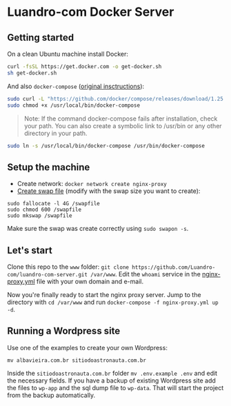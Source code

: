 # Luandro-com Docker Server

## Getting started

On a clean Ubuntu machine install Docker:
```bash
curl -fsSL https://get.docker.com -o get-docker.sh
sh get-docker.sh
```

And also `docker-compose` ([original insctructions](https://docs.docker.com/compose/install/)):
```bash
sudo curl -L "https://github.com/docker/compose/releases/download/1.25.5/docker-compose-$(uname -s)-$(uname -m)" -o /usr/local/bin/docker-compose
sudo chmod +x /usr/local/bin/docker-compose
```

> Note: If the command docker-compose fails after installation, check your path. You can also create a symbolic link to /usr/bin or any other directory in your path.

```bash
sudo ln -s /usr/local/bin/docker-compose /usr/bin/docker-compose
```
## Setup the machine

- Create network: `docker network create nginx-proxy`
- [Create swap file](https://www.digitalocean.com/community/tutorials/how-to-add-swap-on-ubuntu-14-04) (modify with the swap size you want to create):
```
sudo fallocate -l 4G /swapfile
sudo chmod 600 /swapfile
sudo mkswap /swapfile
``` 
Make sure the swap was create correctly using `sudo swapon -s`.

## Let's start

Clone this repo to the `www` folder: `git clone https://github.com/Luandro-com/luandro-com-server.git /var/www`. Edit the `whoami` service in the [nginx-proxy.yml](https://github.com/Luandro-com/luandro-com-server/blob/master/nginx-proxy.yml) file with your own domain and e-mail.

Now you're finally ready to start the nginx proxy server. Jump to the directory with `cd /var/www` and run `docker-compose -f nginx-proxy.yml up -d`.

## Running a Wordpress site

Use one of the examples to create your own Wordpress:
```
mv albavieira.com.br sitiodoastronauta.com.br
```

Inside the `sitiodoastronauta.com.br` folder `mv .env.example .env` and edit the necessary fields. If you have a backup of existing Wordpress site add the files to `wp-app` and the sql dump file to `wp-data`. That will start the project from the backup automatically.
